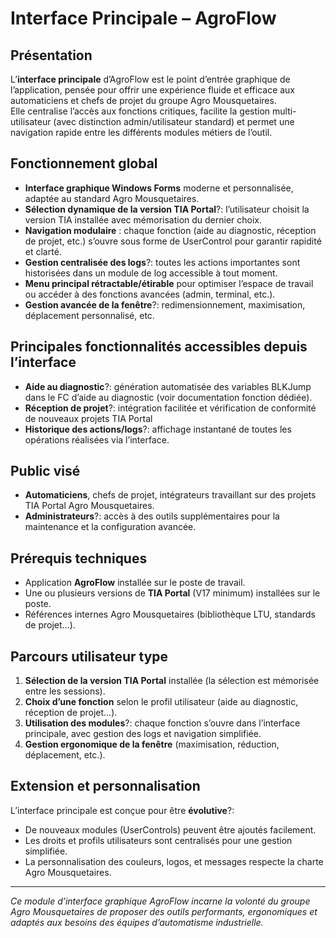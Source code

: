 # Interface Principale – AgroFlow

## Présentation

L’**interface principale** d’AgroFlow est le point d’entrée graphique de l’application, pensée pour offrir une expérience fluide et efficace aux automaticiens et chefs de projet du groupe Agro Mousquetaires.  
Elle centralise l’accès aux fonctions critiques, facilite la gestion multi-utilisateur (avec distinction admin/utilisateur standard) et permet une navigation rapide entre les différents modules métiers de l’outil.

## Fonctionnement global

- **Interface graphique Windows Forms** moderne et personnalisée, adaptée au standard Agro Mousquetaires.
- **Sélection dynamique de la version TIA Portal**?: l’utilisateur choisit la version TIA installée avec mémorisation du dernier choix.
- **Navigation modulaire** : chaque fonction (aide au diagnostic, réception de projet, etc.) s’ouvre sous forme de UserControl pour garantir rapidité et clarté.
- **Gestion centralisée des logs**?: toutes les actions importantes sont historisées dans un module de log accessible à tout moment.
- **Menu principal rétractable/étirable** pour optimiser l’espace de travail ou accéder à des fonctions avancées (admin, terminal, etc.).
- **Gestion avancée de la fenêtre**?: redimensionnement, maximisation, déplacement personnalisé, etc.

## Principales fonctionnalités accessibles depuis l’interface

- **Aide au diagnostic**?: génération automatisée des variables BLKJump dans le FC d’aide au diagnostic (voir documentation fonction dédiée).
- **Réception de projet**?: intégration facilitée et vérification de conformité de nouveaux projets TIA Portal
- **Historique des actions/logs**?: affichage instantané de toutes les opérations réalisées via l’interface.

## Public visé

- **Automaticiens**, chefs de projet, intégrateurs travaillant sur des projets TIA Portal Agro Mousquetaires.
- **Administrateurs**?: accès à des outils supplémentaires pour la maintenance et la configuration avancée.

## Prérequis techniques

- Application **AgroFlow** installée sur le poste de travail.
- Une ou plusieurs versions de **TIA Portal** (V17 minimum) installées sur le poste.
- Références internes Agro Mousquetaires (bibliothèque LTU, standards de projet…).

## Parcours utilisateur type

1. **Sélection de la version TIA Portal** installée (la sélection est mémorisée entre les sessions).
2. **Choix d’une fonction** selon le profil utilisateur (aide au diagnostic, réception de projet…).
4. **Utilisation des modules**?: chaque fonction s’ouvre dans l’interface principale, avec gestion des logs et navigation simplifiée.
5. **Gestion ergonomique de la fenêtre** (maximisation, réduction, déplacement, etc.).

## Extension et personnalisation

L’interface principale est conçue pour être **évolutive**?:  
- De nouveaux modules (UserControls) peuvent être ajoutés facilement.
- Les droits et profils utilisateurs sont centralisés pour une gestion simplifiée.
- La personnalisation des couleurs, logos, et messages respecte la charte Agro Mousquetaires.

---

*Ce module d’interface graphique AgroFlow incarne la volonté du groupe Agro Mousquetaires de proposer des outils performants, ergonomiques et adaptés aux besoins des équipes d’automatisme industrielle.*
